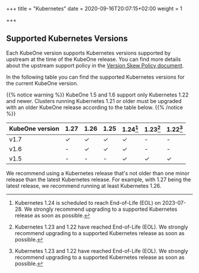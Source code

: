 +++
title = "Kubernetes"
date = 2020-09-16T20:07:15+02:00
weight = 1

+++

## Supported Kubernetes Versions

Each KubeOne version supports Kubernetes versions supported by upstream at the
time of the KubeOne release. You can find more details about the upstream
support policy in the [Version Skew Policy document][upstream-supported-versions].

In the following table you can find the supported Kubernetes versions for the
current KubeOne version.

{{% notice warning %}}
KubeOne 1.5 and 1.6 support only Kubernetes 1.22 and newer. Clusters running
Kubernetes 1.21 or older must be upgraded with an older KubeOne release
according to the table below.
{{% /notice %}}

| KubeOne version | 1.27  | 1.26  | 1.25  | 1.24[^1] | 1.23[^2] | 1.22[^2] |
| --------------- | ----- | ----- | ----- | -------- | -------- | -------- |
| v1.7            | ✓     | ✓     | ✓     | ✓        | -        | -        |
| v1.6            | -     | ✓     | ✓     | ✓        | -        | -        |
| v1.5            | -     | -     | -     | ✓        | ✓        | ✓        |

[^1]: Kubernetes 1.24 is scheduled to reach End-of-Life (EOL) on 2023-07-28.
We strongly recommend upgrading to a supported Kubernetes release as soon as possible.

[^2]: Kubernetes 1.23 and 1.22 have reached End-of-Life (EOL). We strongly
recommend upgrading to a supported Kubernetes release as soon as possible.

We recommend using a Kubernetes release that's not older than one minor release
than the latest Kubernetes release. For example, with 1.27 being the latest
release, we recommend running at least Kubernetes 1.26.

[upstream-supported-versions]: https://kubernetes.io/docs/setup/release/version-skew-policy/#supported-versions
[kubernetes-issue-93194]: https://github.com/kubernetes/kubernetes/issues/93194
